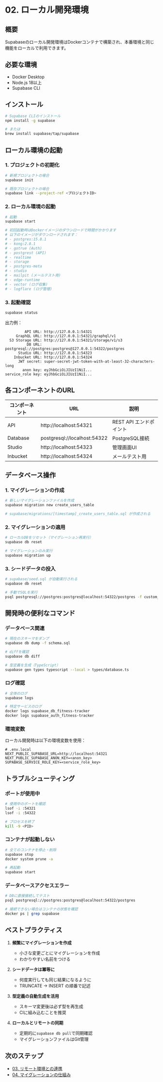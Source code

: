 # 02. ローカル開発環境

## 概要

Supabaseのローカル開発環境はDockerコンテナで構築され、本番環境と同じ機能をローカルで利用できます。

## 必要な環境

- Docker Desktop
- Node.js 18以上
- Supabase CLI

## インストール

```bash
# Supabase CLIのインストール
npm install -g supabase

# または
brew install supabase/tap/supabase
```

## ローカル環境の起動

### 1. プロジェクトの初期化

```bash
# 新規プロジェクトの場合
supabase init

# 既存プロジェクトの場合
supabase link --project-ref <プロジェクトID>
```

### 2. ローカル環境の起動

```bash
# 起動
supabase start

# 初回起動時はDockerイメージのダウンロードで時間がかかります
# 以下のイメージがダウンロードされます：
# - postgres:15.8.1
# - kong:2.8.1
# - gotrue (Auth)
# - postgrest (API)
# - realtime
# - storage
# - postgres-meta
# - studio
# - mailpit (メールテスト用)
# - edge-runtime
# - vector (ログ収集)
# - logflare (ログ管理)
```

### 3. 起動確認

```bash
supabase status
```

出力例：
```
         API URL: http://127.0.0.1:54321
     GraphQL URL: http://127.0.0.1:54321/graphql/v1
  S3 Storage URL: http://127.0.0.1:54321/storage/v1/s3
          DB URL: postgresql://postgres:postgres@127.0.0.1:54322/postgres
      Studio URL: http://127.0.0.1:54323
    Inbucket URL: http://127.0.0.1:54324
      JWT secret: super-secret-jwt-token-with-at-least-32-characters-long
        anon key: eyJhbGciOiJIUzI1NiI...
service_role key: eyJhbGciOiJIUzI1NiI...
```

## 各コンポーネントのURL

| コンポーネント | URL | 説明 |
|------------|-----|------|
| API | http://localhost:54321 | REST API エンドポイント |
| Database | postgresql://localhost:54322 | PostgreSQL接続 |
| Studio | http://localhost:54323 | 管理画面UI |
| Inbucket | http://localhost:54324 | メールテスト用 |

## データベース操作

### 1. マイグレーションの作成

```bash
# 新しいマイグレーションファイルを作成
supabase migration new create_users_table

# supabase/migrations/[timestamp]_create_users_table.sql が作成される
```

### 2. マイグレーションの適用

```bash
# ローカルDBをリセット（マイグレーション再実行）
supabase db reset

# マイグレーションのみ実行
supabase migration up
```

### 3. シードデータの投入

```bash
# supabase/seed.sql が自動実行される
supabase db reset

# 手動でSQLを実行
psql postgresql://postgres:postgres@localhost:54322/postgres -f custom_seed.sql
```

## 開発時の便利なコマンド

### データベース関連

```bash
# 現在のスキーマをダンプ
supabase db dump -f schema.sql

# diffを確認
supabase db diff

# 型定義を生成（TypeScript）
supabase gen types typescript --local > types/database.ts
```

### ログ確認

```bash
# 全体のログ
supabase logs

# 特定サービスのログ
docker logs supabase_db_fitness-tracker
docker logs supabase_auth_fitness-tracker
```

### 環境変数

ローカル開発時は以下の環境変数を使用：

```env
# .env.local
NEXT_PUBLIC_SUPABASE_URL=http://localhost:54321
NEXT_PUBLIC_SUPABASE_ANON_KEY=<anon_key>
SUPABASE_SERVICE_ROLE_KEY=<service_role_key>
```

## トラブルシューティング

### ポートが使用中

```bash
# 使用中のポートを確認
lsof -i :54321
lsof -i :54322

# プロセスを終了
kill -9 <PID>
```

### コンテナが起動しない

```bash
# 全てのコンテナを停止・削除
supabase stop
docker system prune -a

# 再起動
supabase start
```

### データベースアクセスエラー

```bash
# DBに直接接続してテスト
psql postgresql://postgres:postgres@localhost:54322/postgres

# 接続できない場合はコンテナの状態を確認
docker ps | grep supabase
```

## ベストプラクティス

1. **頻繁にマイグレーションを作成**
   - 小さな変更ごとにマイグレーションを作成
   - わかりやすい名前をつける

2. **シードデータは冪等に**
   - 何度実行しても同じ結果になるように
   - TRUNCATE → INSERT の順番で記述

3. **型定義の自動生成を活用**
   - スキーマ変更後は必ず型を再生成
   - CIに組み込むことを推奨

4. **ローカルとリモートの同期**
   - 定期的に`supabase db pull`で同期確認
   - マイグレーションファイルはGit管理

## 次のステップ

- [03. リモート環境との連携](./03_リモート環境との連携.md)
- [04. マイグレーションの仕組み](./04_マイグレーションの仕組み.md)